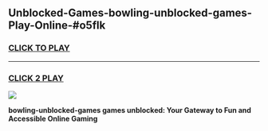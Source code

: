 
## Unblocked-Games-bowling-unblocked-games-Play-Online-#o5flk
<h3>
<a href="https://premium.freeplayer.one?title=bowling-unblocked-games&ref=27F">CLICK TO PLAY</a></h3>
<hr>

<h3>
<a href="https://premium.freeplayer.one?title=bowling-unblocked-games&ref=27F">CLICK 2 PLAY</a>
  
</h3>

<a href="https://premium.freeplayer.one?title=bowling-unblocked-games&ref=27F"><img src="https://clearcache.store/games.png"></a>


**bowling-unblocked-games games unblocked: Your Gateway to Fun and Accessible Online Gaming**
